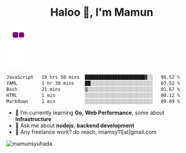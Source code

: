 <h1 align="center">Haloo 👋, I'm Mamun</h1>

![snake gif](https://github.com/mamunsyuhada/mamunsyuhada/blob/output/github-contribution-grid-snake.gif)

<!--START_SECTION:waka-->
```text
JavaScript   19 hrs 50 mins  ██████████████████████▓░░   90.52 % 
YAML         1 hr 38 mins    ██░░░░░░░░░░░░░░░░░░░░░░░   07.52 % 
Bash         21 mins         ▒░░░░░░░░░░░░░░░░░░░░░░░░   01.67 % 
HTML         1 min           ░░░░░░░░░░░░░░░░░░░░░░░░░   00.12 % 
Markdown     1 min           ░░░░░░░░░░░░░░░░░░░░░░░░░   00.09 % 
```
<!--END_SECTION:waka-->

- 🌱 I’m currently learning **Go**, **Web Performance**, some about **Infrastructure**
- 💬 Ask me about **nodejs**, **backend development**
- 💼 Any freelance work? do reach, imamsy11[at]gmail.com

<p align="left"> <img src="https://komarev.com/ghpvc/?username=mamunsyuhada" alt="mamunsyuhada" /> </p>
